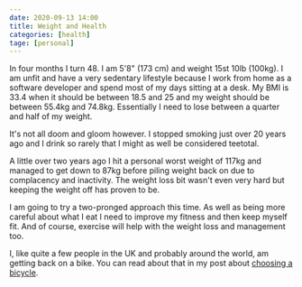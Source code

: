 ```yaml
---
date: 2020-09-13 14:00
title: Weight and Health
categories: [health]
tage: [personal]
---
```


In four months I turn 48. I am 5'8" (173 cm) and weight 15st 10lb (100kg). I am unfit and have a very sedentary lifestyle because I work from home as a software developer and spend most of my days sitting at a desk. My BMI is 33.4 when it should be between 18.5 and 25 and my weight should be between 55.4kg and 74.8kg. Essentially I need to lose between a quarter and half of my weight.

It's not all doom and gloom however. I stopped smoking just over 20 years ago and I drink so rarely that I might as well be considered teetotal.

A little over two years ago I hit a personal worst weight of 117kg and managed to get down to 87kg before piling weight back on due to complacency and inactivity. The weight loss bit wasn't even very hard but keeping the weight off has proven to be.

I am going to try a two-pronged approach this time. As well as being more careful about what I eat I need to improve my fitness and then keep myself fit. And of course, exercise will help with the weight loss and management too.

I, like quite a few people in the UK and probably around the world, am getting back on a bike. You can read about that in my post about [choosing a bicycle](https://www.swwritings.com/post/2020-09-13-choosing-a-new-bike).
